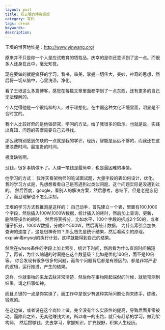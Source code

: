 ```yaml
---
layout: post
title: 看王垠的博客感想
category: 写作
tags: dream
keywords: 
description: 
---
```


王垠的博客地址是：http://www.yinwang.org/

原来并不只是你一个人是应试教育的牺牲品，庆幸的是你还意识到了这一点。而很多人还身在此中，毫无知觉。

现在要做的就是疯狂的学习，看书，审美，掌握一切伟大，美妙，神奇的思想，然后将一切从脑中，心里洗涤，净化。

看了王垠这么多篇博客，感觉在每篇文章里面都学到了一点东西，还有更多的自己无法理解的。

个人觉得他是一个很纯粹的人，过于理想化。在中国这种文化环境里面，明显是不合时宜的。

我个人比较好奇的是他做研究，学问的方法，给了我很多的启示。也就是说，实践出真知，问题的答案需要自己去寻找。

那么我特别感到欠缺的一点就是我的学识，经历，智能是远远不够的，而我还在这里浪费时间，最宝贵的时间。

极度缺钱啊。

没钱，很多事情做不了。大赚一笔钱是最简单，也是最困难的事情。


他学习的方式：
我昨天看架构师的笔试面试题，大量字段的表如何设计，优化。我的学习方式是，先想想看看自己是否遇到过类似问题。这个问题实际是没遇到过的。
然后百度，google，看别人的解决方案，然后思考，总结下，但是老是忘记了，而且理解也不怎么深刻。

王垠的学习方式我推测是这样的：
自己动手，首先建立一个表，里面有100,1000个字段，然后插入100W,1000W数据，统计插入的耗时，然后加上查询，更新，删除等操作的耗时。
然后将表拆分，比如水平，100个字段的拆成2个50的，或者锤子拆分，1000W数据，分成2个500W，然后再统计数据。
为什么索引会加快查询的速度了，这是很神奇的？那么首先是统计结果，然后看索引的原理，explain看mysql的执行计划，这样就能得到自己的结果。

然后在where条件的字段上加上索引，统计下时间，然后看为什么查询时间缩短了，再者，为什么缩短的时间是在这个数量级？比如是优化100倍，而不是10倍等。
你会发现有很多很多的问题，而每个问题背后都是有原因的，都是非常严密的逻辑，运行推进，产生的结果。

这样，你就事物的来龙去脉非常清楚，然后你在事物刚起端倪的时候，就能预测到结果，谓之料事如神。

而且关键的一点是你实操了，而工作中是很少有这种实际问题让你来练手，练级，锻炼的。


在这边做，或者说在这个岗位上做，完全没有什么实质性的提高，导致后面非常被动。而除此之外，无其他赚钱大法，所以唯一的出路，就只有赶紧的学习，做到架构师，
然后攒够钱，先去学习，掌握知识，扩充视野，积累人生经历。


